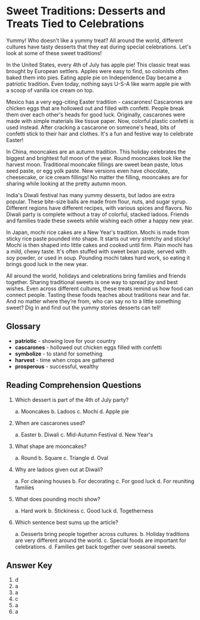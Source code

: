 # Sweet Traditions: Desserts and Treats Tied to Celebrations

Yummy! Who doesn't like a yummy treat? All around the world, different cultures have tasty desserts that they eat during special celebrations. Let's look at some of these sweet traditions!

In the United States, every 4th of July has apple pie! This classic treat was brought by European settlers. Apples were easy to find, so colonists often baked them into pies. Eating apple pie on Independence Day became a patriotic tradition. Even today, nothing says U-S-A like warm apple pie with a scoop of vanilla ice cream on top.

Mexico has a very egg-citing Easter tradition - cascarones! Cascarones are chicken eggs that are hollowed out and filled with confetti. People break them over each other's heads for good luck. Originally, cascarones were made with simple materials like tissue paper. Now, colorful plastic confetti is used instead. After cracking a cascarone on someone's head, bits of confetti stick to their hair and clothes. It's a fun and festive way to celebrate Easter!

In China, mooncakes are an autumn tradition. This holiday celebrates the biggest and brightest full moon of the year. Round mooncakes look like the harvest moon. Traditional mooncake fillings are sweet bean paste, lotus seed paste, or egg yolk paste. New versions even have chocolate, cheesecake, or ice cream fillings! No matter the filling, mooncakes are for sharing while looking at the pretty autumn moon.

India's Diwali festival has many yummy desserts, but ladoo are extra popular. These bite-size balls are made from flour, nuts, and sugar syrup. Different regions have different recipes, with various spices and flavors. No Diwali party is complete without a tray of colorful, stacked ladoos. Friends and families trade these sweets while wishing each other a happy new year.

In Japan, mochi rice cakes are a New Year's tradition. Mochi is made from sticky rice paste pounded into shape. It starts out very stretchy and sticky! Mochi is then shaped into little cakes and cooked until firm. Plain mochi has a mild, chewy taste. It's often stuffed with sweet bean paste, served with soy powder, or used in soup. Pounding mochi takes hard work, so eating it brings good luck in the new year.

All around the world, holidays and celebrations bring families and friends together. Sharing traditional sweets is one way to spread joy and best wishes. Even across different cultures, these treats remind us how food can connect people. Tasting these foods teaches about traditions near and far. And no matter where they’re from, who can say no to a little something sweet? Dig in and find out the yummy stories desserts can tell!

## Glossary

- **patriotic** - showing love for your country
- **cascarones** - hollowed out chicken eggs filled with confetti
- **symbolize** - to stand for something
- **harvest** - time when crops are gathered
- **prosperous** - successful, wealthy

## Reading Comprehension Questions

1. Which dessert is part of the 4th of July party?

   a. Mooncakes
   b. Ladoos
   c. Mochi
   d. Apple pie

2. When are cascarones used?

   a. Easter
   b. Diwali
   c. Mid-Autumn Festival
   d. New Year's

3. What shape are mooncakes?

   a. Round
   b. Square
   c. Triangle
   d. Oval

4. Why are ladoos given out at Diwali?

   a. For cleaning houses
   b. For decorating
   c. For good luck
   d. For reuniting families

5. What does pounding mochi show?

   a. Hard work
   b. Stickiness
   c. Good luck
   d. Togetherness

6. Which sentence best sums up the article?

   a. Desserts bring people together across cultures.
   b. Holiday traditions are very different around the world.
   c. Special foods are important for celebrations.
   d. Families get back together over seasonal sweets.

## Answer Key

1. d
2. a
3. a
4. c
5. a
6. a
